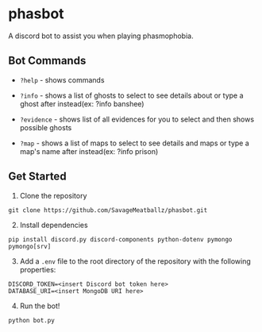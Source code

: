 # phasbot

A discord bot to assist you when playing phasmophobia.

## Bot Commands

- ```?help``` - shows commands

- ```?info``` - shows a list of ghosts to select to see details about or type a ghost after instead(ex: ?info banshee)

- ```?evidence``` - shows list of all evidences for you to select and then shows possible ghosts

- ```?map``` - shows a list of maps to select to see details and maps or type a map's name after instead(ex: ?info prison)

## Get Started
1. Clone the repository
```
git clone https://github.com/SavageMeatballz/phasbot.git
```
2. Install dependencies
```
pip install discord.py discord-components python-dotenv pymongo pymongo[srv]
```
3. Add a ```.env``` file to the root directory of the repository with the following properties:
```
DISCORD_TOKEN=<insert Discord bot token here>
DATABASE_URI=<insert MongoDB URI here> 
```
4. Run the bot!
```
python bot.py
```

